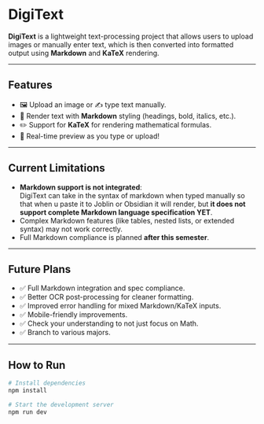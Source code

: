 # DigiText

**DigiText** is a lightweight text-processing project that allows users to upload images or manually enter text, which is then converted into formatted output using **Markdown** and **KaTeX** rendering.

---

## Features
- 🖼️ Upload an image or ✍️ type text manually.
- 📜 Render text with **Markdown** styling (headings, bold, italics, etc.).
- ✏️ Support for **KaTeX** for rendering mathematical formulas.
- 🌟 Real-time preview as you type or upload!

---

## Current Limitations
- **Markdown support is not integrated**:  
  DigiText can take in the syntax of markdown when typed manually so that when u paste it to Joblin or Obsidian it will render, but **it does not support complete Markdown language specification YET**.
- Complex Markdown features (like tables, nested lists, or extended syntax) may not work correctly.
- Full Markdown compliance is planned **after this semester**.

---

## Future Plans
- ✅ Full Markdown integration and spec compliance.
- ✅ Better OCR post-processing for cleaner formatting.
- ✅ Improved error handling for mixed Markdown/KaTeX inputs.
- ✅ Mobile-friendly improvements.
- ✅ Check your understanding to not just focus on Math.
- ✅ Branch to various majors.

---

## How to Run
```bash
# Install dependencies
npm install

# Start the development server
npm run dev
